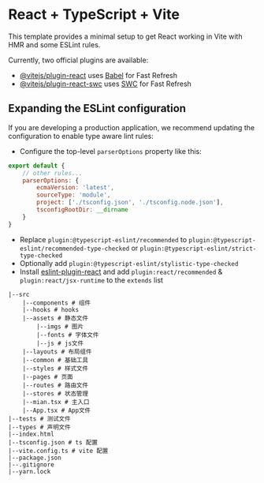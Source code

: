 # React + TypeScript + Vite

This template provides a minimal setup to get React working in Vite with HMR and some ESLint rules.

Currently, two official plugins are available:

-   [@vitejs/plugin-react](https://github.com/vitejs/vite-plugin-react/blob/main/packages/plugin-react/README.md) uses [Babel](https://babeljs.io/) for Fast Refresh
-   [@vitejs/plugin-react-swc](https://github.com/vitejs/vite-plugin-react-swc) uses [SWC](https://swc.rs/) for Fast Refresh

## Expanding the ESLint configuration

If you are developing a production application, we recommend updating the configuration to enable type aware lint rules:

-   Configure the top-level `parserOptions` property like this:

```js
export default {
    // other rules...
    parserOptions: {
        ecmaVersion: 'latest',
        sourceType: 'module',
        project: ['./tsconfig.json', './tsconfig.node.json'],
        tsconfigRootDir: __dirname
    }
}
```

-   Replace `plugin:@typescript-eslint/recommended` to `plugin:@typescript-eslint/recommended-type-checked` or `plugin:@typescript-eslint/strict-type-checked`
-   Optionally add `plugin:@typescript-eslint/stylistic-type-checked`
-   Install [eslint-plugin-react](https://github.com/jsx-eslint/eslint-plugin-react) and add `plugin:react/recommended` & `plugin:react/jsx-runtime` to the `extends` list

```
|--src
    |--components # 组件
    |--hooks # hooks
    |--assets # 静态文件
        |--imgs # 图片
        |--fonts # 字体文件
        |--js # js文件
    |--layouts # 布局组件
    |--common # 基础工具
    |--styles # 样式文件
    |--pages # 页面
    |--routes # 路由文件
    |--stores # 状态管理
    |--mian.tsx # 主入口
    |--App.tsx # App文件
|--tests # 测试文件
|--types # 声明文件
|--index.html
|--tsconfig.json # ts 配置
|--vite.config.ts # vite 配置
|--package.json
|--.gitignore
|--yarn.lock

```
